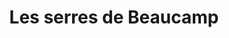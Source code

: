 ---
title: "Les serres de Beaucamp"
url: /saint-aubin-routot/les-serres-de-beaucamp/
shop: fleuriste
---